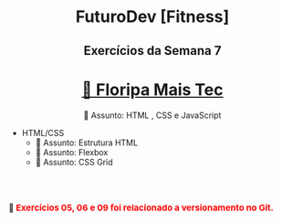 <h1 align="center"> FuturoDev [Fitness] </h1>

<h2 align="center"> Exercícios da Semana 7</h2>

<h1 align="center">
    <a href="https://floripamaistec.pmf.sc.gov.br/">🔗 Floripa Mais Tec</a>
</h1>
<p align="center">🚀 Assunto: HTML , CSS e JavaScript

* HTML/CSS
    * 🚀 Assunto: Estrutura HTML
    * 🚀 Assunto: Flexbox
    * 🚀 Assunto: CSS Grid

</br>
</br>

📌<b style="color: red; font-size: 15px"> Exercícios 05, 06 e 09 foi relacionado a versionamento no Git.</b>